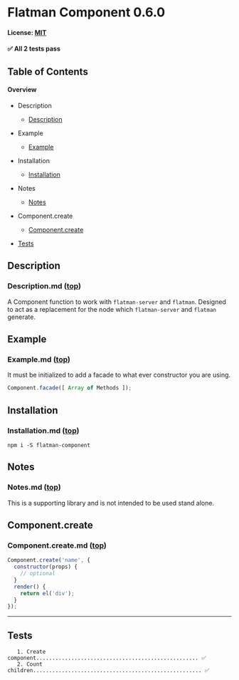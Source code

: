 # Flatman Component 0.6.0
#### License: [MIT](https://opensource.org/licenses/MIT)

#### ✅ All 2 tests pass

## Table of Contents

#### Overview


- Description
  - [Description](#--description-top)

- Example
  - [Example](#--example-top)

- Installation
  - [Installation](#--installation-top)

- Notes
  - [Notes](#--notes-top)

- Component.create
  - [Component.create](#--component-create-top)
- [Tests](#tests)

## Description
### Description.md ([top](#table-of-contents))

A Component function to work with `flatman-server` and `flatman`. Designed to act as a replacement for the node which `flatman-server` and `flatman` generate.

## Example
### Example.md ([top](#table-of-contents))

It must be initialized to add a facade to what ever constructor you are using.

```javascript
Component.facade([ Array of Methods ]);
```
## Installation
### Installation.md ([top](#table-of-contents))

`npm i -S flatman-component`

## Notes
### Notes.md ([top](#table-of-contents))

This is a supporting library and is not intended to be used stand alone.

## Component.create
### Component.create.md ([top](#table-of-contents))

```javascript
Component.create('name', {
  constructor(props) {
    // optional
  }
  render() {
    return el('div');
  }
});
```

***

## Tests

```
   1. Create component................................................... ✅
   2. Count children..................................................... ✅
```
